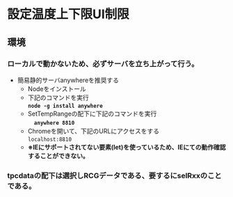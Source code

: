 # 設定温度上下限UI制限
## 環境
### ローカルで動かないため、必ずサーバを立ち上がって行う。
* 簡易静的サーバanywhereを推奨する
  * Nodeをインストール
  * 下記のコマンドを実行<br>
    <b>`node -g install anywhere`</b>
  * SetTempRangeの配下に下記のコマンドを実行<br>
  　<b>`anywhere 8810`</b>
  * Chromeを開いて、下記のURLにアクセスをする<br>
    <href>`localhost:8810`</b>
  * <b>※IEにサポートされてない要素(let)を使っているため、IEにての動作確認することができない。
 ### tpcdataの配下は選択しRCGデータである、要するにselRxxのことである。